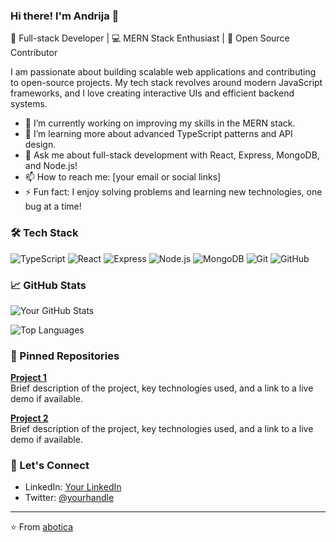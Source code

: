 ### Hi there! I'm Andrija 👋

🚀 Full-stack Developer | 💻 MERN Stack Enthusiast | 🎨 Open Source Contributor

I am passionate about building scalable web applications and contributing to open-source projects. My tech stack revolves around modern JavaScript frameworks, and I love creating interactive UIs and efficient backend systems.

- 🔭 I’m currently working on improving my skills in the MERN stack.
- 🌱 I’m learning more about advanced TypeScript patterns and API design.
- 💬 Ask me about full-stack development with React, Express, MongoDB, and Node.js!
- 📫 How to reach me: [your email or social links]
- ⚡ Fun fact: I enjoy solving problems and learning new technologies, one bug at a time!

### 🛠 Tech Stack
![TypeScript](https://img.shields.io/badge/-TypeScript-blue?style=flat&logo=typescript)
![React](https://img.shields.io/badge/-React-blue?style=flat&logo=react)
![Express](https://img.shields.io/badge/-Express-green?style=flat&logo=express)
![Node.js](https://img.shields.io/badge/-Node.js-green?style=flat&logo=node.js)
![MongoDB](https://img.shields.io/badge/-MongoDB-green?style=flat&logo=mongodb)
![Git](https://img.shields.io/badge/-Git-black?style=flat&logo=git)
![GitHub](https://img.shields.io/badge/-GitHub-181717?style=flat&logo=github)

### 📈 GitHub Stats
![Your GitHub Stats](https://github-readme-stats.vercel.app/api?username=abotica&show_icons=true&theme=dark)

![Top Languages](https://github-readme-stats.vercel.app/api/top-langs/?username=abotica&layout=compact&theme=dark)

### 📌 Pinned Repositories
[**Project 1**](https://github.com/abotica/project1)  
Brief description of the project, key technologies used, and a link to a live demo if available.

[**Project 2**](https://github.com/abotica/project2)  
Brief description of the project, key technologies used, and a link to a live demo if available.

### 🤝 Let's Connect
- LinkedIn: [Your LinkedIn](#)
- Twitter: [@yourhandle](#)

---

⭐️ From [abotica](https://github.com/abotica)

